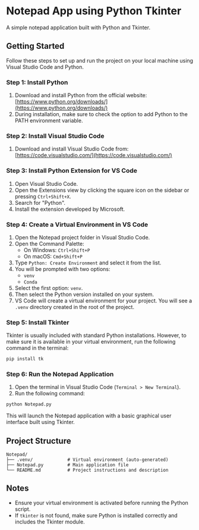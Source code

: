 # Notepad App using Python Tkinter

A simple notepad application built with Python and Tkinter.

## Getting Started

Follow these steps to set up and run the project on your local machine using Visual Studio Code and Python.

### Step 1: Install Python

1. Download and install Python from the official website: [https://www.python.org/downloads/](https://www.python.org/downloads/)
2. During installation, make sure to check the option to add Python to the PATH environment variable.

### Step 2: Install Visual Studio Code

1. Download and install Visual Studio Code from: [https://code.visualstudio.com/](https://code.visualstudio.com/)

### Step 3: Install Python Extension for VS Code

1. Open Visual Studio Code.
2. Open the Extensions view by clicking the square icon on the sidebar or pressing `Ctrl+Shift+X`.
3. Search for "Python".
4. Install the extension developed by Microsoft.

### Step 4: Create a Virtual Environment in VS Code

1. Open the Notepad project folder in Visual Studio Code.
2. Open the Command Palette:
   - On Windows: `Ctrl+Shift+P`
   - On macOS: `Cmd+Shift+P`
3. Type `Python: Create Environment` and select it from the list.
4. You will be prompted with two options:
   - `venv`
   - `Conda`
5. Select the first option: `venv`.
6. Then select the Python version installed on your system.
7. VS Code will create a virtual environment for your project. You will see a `.venv` directory created in the root of the project.

### Step 5: Install Tkinter

Tkinter is usually included with standard Python installations. However, to make sure it is available in your virtual environment, run the following command in the terminal:

```bash
pip install tk
```

### Step 6: Run the Notepad Application

1. Open the terminal in Visual Studio Code (`Terminal > New Terminal`).
2. Run the following command:

```bash
python Notepad.py
```

This will launch the Notepad application with a basic graphical user interface built using Tkinter.

## Project Structure

```
Notepad/
├── .venv/             # Virtual environment (auto-generated)
├── Notepad.py         # Main application file
└── README.md          # Project instructions and description
```

## Notes

- Ensure your virtual environment is activated before running the Python script.
- If `tkinter` is not found, make sure Python is installed correctly and includes the Tkinter module.
